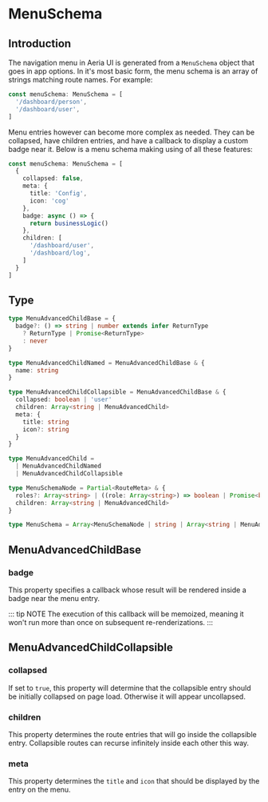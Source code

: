 # MenuSchema

## Introduction

The navigation menu in Aeria UI is generated from a `MenuSchema` object that
goes in app options. In it's most basic form, the menu schema is an array of
strings matching route names. For example:

```typescript
const menuSchema: MenuSchema = [
  '/dashboard/person',
  '/dashboard/user',
]
```

Menu entries however can become more complex as needed. They can be collapsed,
have children entries, and have a callback to display a custom badge near it.
Below is a menu schema making using of all these features:

```typescript
const menuSchema: MenuSchema = [
  {
    collapsed: false,
    meta: {
      title: 'Config',
      icon: 'cog'
    },
    badge: async () => {
      return businessLogic()
    },
    children: [
      '/dashboard/user',
      '/dashboard/log',
    ]
  }
]
```

## Type

```typescript
type MenuAdvancedChildBase = {
  badge?: () => string | number extends infer ReturnType
    ? ReturnType | Promise<ReturnType>
    : never
}

type MenuAdvancedChildNamed = MenuAdvancedChildBase & {
  name: string
}

type MenuAdvancedChildCollapsible = MenuAdvancedChildBase & {
  collapsed: boolean | 'user'
  children: Array<string | MenuAdvancedChild>
  meta: {
    title: string
    icon?: string
  }
}

type MenuAdvancedChild = 
  | MenuAdvancedChildNamed
  | MenuAdvancedChildCollapsible

type MenuSchemaNode = Partial<RouteMeta> & {
  roles?: Array<string> | ((role: Array<string>) => boolean | Promise<boolean>)
  children: Array<string | MenuAdvancedChild>
}

type MenuSchema = Array<MenuSchemaNode | string | Array<string | MenuAdvancedChild>>
```

## MenuAdvancedChildBase

### badge <Badge type="tip" text="() => Promise<string | number>" />

This property specifies a callback whose result will be rendered inside a badge near the menu entry.

::: tip NOTE
The execution of this callback will be memoized, meaning it won't run more than
once on subsequent re-renderizations.
:::


## MenuAdvancedChildCollapsible

### collapsed <Badge type="tip" text="boolean | 'user'" />

If set to `true`, this property will determine that the collapsible entry
should be initially collapsed on page load. Otherwise it will appear
uncollapsed.

### children <Badge type="tip" text="Array<string | MenuAdvancedChild>" />

This property determines the route entries that will go inside the collapsible
entry. Collapsible routes can recurse infinitely inside each other this way.

### meta <Badge type="tip" text="object" />

This property determines the `title` and `icon` that should be displayed by the
entry on the menu.
